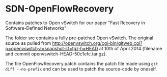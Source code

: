 SDN-OpenFlowRecovery
====================

Contains patches to Open vSwitch for our paper "Fast Recovery in Software-Defined Networks"

The folder src contains a fully pre-patched Open vSwitch.
The original source as pulled from http://openvswitch.org/cgi-bin/gitweb.cgi?p=openvswitch;a=snapshot;sf=tgz;h=HEAD at 10th of April 2014 (filename and commit openvswitch-HEAD-50c1efc.tar.gz).  

The file OpenFlowRecovery.patch contains the patch file made using `git diff --no-prefix` and can be used to patch the source-code by oneself.

